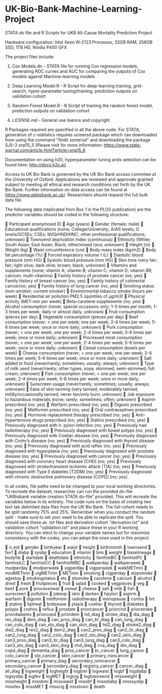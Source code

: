 # UK-Bio-Bank-Machine-Learning-Project

STATA do file and R Scripts for UKB All-Cause Mortality Prediction Project

Hardware configuration: Intel Xeon W-2123 Processor, 32GB RAM, 256GB SSD, 1TB HD, Nvidia P400 GFX

The project files include:

1) Cox Models.do - STATA file for running Cox regression models, generating ROC curves and AUC for comparing the outputs of Cox models against Machine-learning models

2) Deep Learning Model.R - R Script for deep learning training, grid-search, hyper-parameter tuning/training, prediction outputs on validation cohort

3) Random Forest Model.R - R Script of training the random forest model, prediction outputs on validation cohort

4) LICENSE.md - General use lisence and copyright


R Packages required are specified in all the above code. For STATA, generation of c-statistics requires somersd package which can downloaded from using the command "findit somersd" and downloading the package SJ5-3 snp15_5 (Please visit for more information: https://www.stata-journal.com/article.html?article=snp15_6

Documentation on using h20, hyperparameter tuning ands selection can be found here: http://docs.h2o.ai/

Access to UK Bio Bank is governed by the UK Bio Bank access commitee at the University of Oxford. Applications are reviewed and approvals granted subject to meeting all ethical and research conditions set forth by the UK Bio Bank. Further information on data access can be found at https://www.ukbiobank.ac.uk/. Researchers should request the full bulk data file. 

The following data (replicated from Box 1 in the PLOS publication) are the predictor variables should be coded in the following structure:

	Participant anonymised ID
	Age (years)
	Gender (female; male)
	Educational qualifications (none; College/University; A/AS levels; O levels/GCSEs; CSEs; NVQ/HND/HNC; other professional qualifications; unknown) 
	Townsend deprivation index (continuous)
	Ethnicity (White; South Asian; East Asian; Black; other/mixed race; unknown)
	Height (m)
	Weight (kg)
	Waist circumference (cm)
	Body mass index (kg/m2)
	Body fat percentage (%)
	Forced expiratory volume 1 (L)
	Diastolic blood pressure (mm HG)
	Systolic blood pressure (mm HG)
	Skin tone (very fair; fair; light olive; dark olive; brown; black; unknown)
	Vitamins and supplements (none; vitamin A; vitamin B; vitamin C; vitamin D; vitamin B9; calcium; multi-vitamins)
	Family history of prostate cancer (no; yes)
	Family history of breast cancer (no; yes)
	Family history of colorectal cancer(no; yes)
	Family history of lung cancer (no; yes)
	Smoking status (non-smoker; current smoker)
	Environmental tobacco smoke (hours per week)
	Residential air pollution PM2.5 (quintiles of µg/m3)
	Physical activity (MET-min per week)
	Beta-carotene supplements (no; yes)
	Alcohol consumption (never, special occasions only; 1-3 times per month; 1-3 times per week; daily or almost daily, unknown)
	Fruit consumption (pieces per day)
	Vegetable consumption (pieces per day)
	Beef consumption (never; < one per week; one per week; 2-4 times per week; 5-6 times per week; once or more daily; unknown)
	Pork consumption (never; < one per week; one per week; 2-4 times per week; 5-6 times per week; once or more daily; unknown)
	Processed meat consumption (never; < one per week; one per week; 2-4 times per week; 5-6 times per week; once or more daily; unknown)
	Cereal consumption (bowls per week)
	Cheese consumption (never; < one per week; one per week; 2-4 times per week; 5-6 times per week; once or more daily; unknown)
	Salt added to food (never/rarely; sometimes; usually; always; unknown)
	Type of milk used (never/rarely; other types; soya; skimmed; semi-skimmed; full cream; unknown)
	Fish consumption (never; < one per week; one per week; 2-4 times per week; 5-6 times per week; once or more daily; unknown)
	Sunscreen usage (never/rarely; sometimes; usually; always; unknown)
	Ease of skin tanning (very tanned; moderately tanned; mildly/occasionally tanned; never tan/only burn; unknown)
	Job exposure to hazardous materials (none; rarely; sometimes; often; unknown)
	Aspirin prescribed (no; yes)
	Warfarin prescribed (no; yes)
	Digoxin prescribed (no; yes)
	Metformin prescribed (no; yes)
	Oral contraceptives prescribed (no; yes)
	Hormone replacement therapy prescribed (no; yes)
	Anti-hypertensive drugs prescribed (no; yes)
	Statins prescribed (no; yes)
	Previously diagnosed with h. pylori infection (no; yes)
	Previously had radiotherapy (no; yes)
	Previously diagnosed with bowel polyps (no; yes)
	Previously diagnosed with Coeliac disease (no; yes)
	Previously diagnosed with Crohn’s disease (no; yes)
	Previously diagnosed with thyroid disease (no; yes)
	Previously diagnosed with acid reflex (no; yes)
	Previously diagnosed with hyperplasia (no; yes)
	Previously diagnosed with prostate disease (no; yes)
	Previously diagnosed with cancer (no; yes)
	Previously diagnosed with coronary heart disease [CHD] (no; yes)
	Previously diagnosed with stroke/transient ischemic attack [TIA] (no; yes)
	Previously diagnosed with Type II diabetes [T2DM] (no; yes)
	Previously diagnosed with chronic obstructive pulmonary disease [COPD] (no; yes)


In all codes, file paths need to be changed to your local working directories. To recreate the dataset, researcher can run the provided do-file "UKBiobank variable creation STATA do-file" provided. This will recreate the variables below in its entirety. The code runs on the basis of creating two text tab delimited data files from the UK Bio Bank. The full cohort needs to be split randomly 75% and 25%. Remember when you conduct the random split - make sure to set your seed to be able to replicate the split. You should save these as .txt files and derivation cohort "derivation.txt" and validation cohort "validation.txt" and place these in your R working directory. You can elect to change your variable names but for maximise consistency with the codes, you can adopt the ones used in this project:

	n_eid
	gender
	birthyear
	waist
	height
	birthmonth
	townsend
	fev1
	diabp
	sysbp
	education
	vitamin
	bmi
	weight
	baselineage
	bodyfat
	startdate
	deathdate
	ethnicity
	famhistBC
	famhistPC
	famhistLC
	famhistCC
	famhistMBC
	walkperday
	walkperweek
	modperday
	modperweek
	vigperday
	vigperweek
	walkMETmin
	modMETmin
	vigMETmin
	METmin
	smoking
	cigperday
	stopsmoke
	agestop
	smokingstatus
	ets
	etsmoke
	carotene
	calcium
	alcohol
	dried
	fresh
	fruitpieces
	fruit
	salad
	cooked
	vegpieces
	veg
	beef
	pork
	processmeat
	cereal
	cheese
	salt
	milk
	fish
	sunscreen
	pollution
	jobexp
	skin
	darken
	hpylori
	aspirin
	warfarin
	digoxin
	metformin
	radiotherapy
	menopause
	contra
	hrt
	statins
	bptreat
	brdisease
	plasia
	coeliac
	thyroid
	diabetes
	polyps
	crohns
	reflux
	prostate
	priorcancer
	priorchd
	priorstroke
	priordiabetes
	priorcopd
	priordem
	hd_diag
	stroke_diag
	dia_diag
	res_diag
	dem_diag
	can_pros_diag
	can_br_diag
	can_lung_diag
	can_colo_diag
	can_sto_diag
	can_skin_diag
	hd2_diag
	stroke2_diag
	dia2_diag
	res2_diag
	dem2_diag
	can2_pros_diag
	can2_br_diag
	can2_lung_diag
	can2_colo_diag
	can2_sto_diag
	can2_skin_diag
	can3_pros_diag
	can3_br_diag
	can3_lung_diag
	can3_colo_diag
	can3_sto_diag
	can3_skin_diag
	chd_diag
	cva_diag
	dm_diag
	copd_diag
	dementia_diag
	pros_cancer
	br_cancer
	lung_cancer
	colo_cancer
	sto_cancer
	skin_cancer
	primary_noncancer
	primary_cancer
	primary_diag
	secondary_noncancer
	secondary_cancer
	secondary_diag
	registry_cancer
	cancer_diag
	all_diag
	logweight
	logheight
	logbmi
	logwaist
	logbf
	logdiabp
	logsysbp
	logfev
	logMET
	logcig
	logtownsend
	missweight
	missheight
	missbmi
	misswaist
	missbf
	missdiabp
	misssysbp
	missfev
	missMET
	misscig
	misstown
	death






